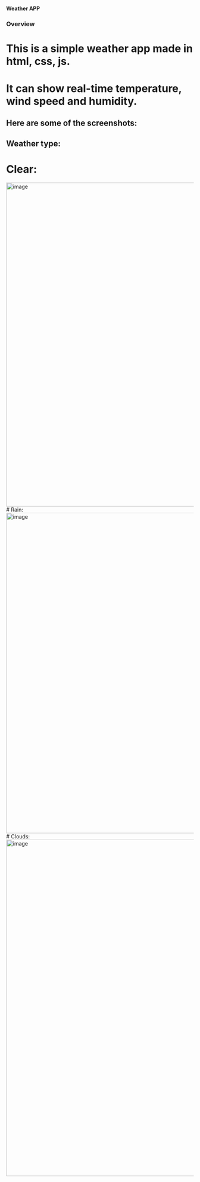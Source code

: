 #### Weather APP
###  Overview
# This is a simple weather app made in html, css, js.
# It  can show real-time temperature, wind speed and humidity.
## Here are some of the screenshots:
## Weather type:
 # Clear:
  <img width="885" height="867" alt="image" src="https://github.com/user-attachments/assets/546e2df6-a787-4933-b22f-e866fbde3f74" />
 # Rain:
  <img width="869" height="858" alt="image" src="https://github.com/user-attachments/assets/58c036ca-5fdd-41ac-a89f-24617498c5cd" />
# Clouds:
  <img width="1148" height="901" alt="image" src="https://github.com/user-attachments/assets/03a7d827-0ca4-48b7-9173-44af45eec791" />
